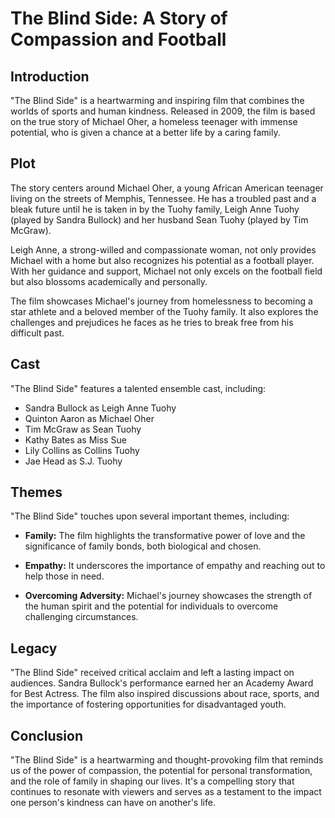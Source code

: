  
# The Blind Side: A Story of Compassion and Football

## Introduction

"The Blind Side" is a heartwarming and inspiring film that combines the worlds of sports and human kindness. Released in 2009, the film is based on the true story of Michael Oher, a homeless teenager with immense potential, who is given a chance at a better life by a caring family. 

## Plot

The story centers around Michael Oher, a young African American teenager living on the streets of Memphis, Tennessee. He has a troubled past and a bleak future until he is taken in by the Tuohy family, Leigh Anne Tuohy (played by Sandra Bullock) and her husband Sean Tuohy (played by Tim McGraw).

Leigh Anne, a strong-willed and compassionate woman, not only provides Michael with a home but also recognizes his potential as a football player. With her guidance and support, Michael not only excels on the football field but also blossoms academically and personally.

The film showcases Michael's journey from homelessness to becoming a star athlete and a beloved member of the Tuohy family. It also explores the challenges and prejudices he faces as he tries to break free from his difficult past.

## Cast

"The Blind Side" features a talented ensemble cast, including:

- Sandra Bullock as Leigh Anne Tuohy
- Quinton Aaron as Michael Oher
- Tim McGraw as Sean Tuohy
- Kathy Bates as Miss Sue
- Lily Collins as Collins Tuohy
- Jae Head as S.J. Tuohy

## Themes

"The Blind Side" touches upon several important themes, including:

- **Family:** The film highlights the transformative power of love and the significance of family bonds, both biological and chosen.

- **Empathy:** It underscores the importance of empathy and reaching out to help those in need.

- **Overcoming Adversity:** Michael's journey showcases the strength of the human spirit and the potential for individuals to overcome challenging circumstances.

## Legacy

"The Blind Side" received critical acclaim and left a lasting impact on audiences. Sandra Bullock's performance earned her an Academy Award for Best Actress. The film also inspired discussions about race, sports, and the importance of fostering opportunities for disadvantaged youth.

## Conclusion

"The Blind Side" is a heartwarming and thought-provoking film that reminds us of the power of compassion, the potential for personal transformation, and the role of family in shaping our lives. It's a compelling story that continues to resonate with viewers and serves as a testament to the impact one person's kindness can have on another's life.